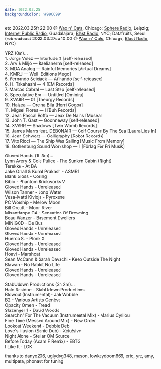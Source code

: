 ```yaml
---
date: 2022.03.25
backgroundColor: '#99CC99'
---
```


etc 2022.03.25fr 22:00 @ [Wax n' Cats](http://www.twitch.tv/waxncats), Chicago; [Sphere Radio](http://www.sphere-radio.net/), Leipzig; [Internet Public Radio](http://www.internetpublicradio.live/), Guadalajara; [Blast Radio](https://blastradio.com/kimochisound), NYC; Datafruits, Seoul  
(rebroadcast 2022.03.27su 10:00 @ [Wax-n' Cats](http://www.twitch.tv/waxncats), Chicago, [Blast Radio](https://blastradio.com/kimochisound), NYC)  

YRZ (0m)...  
1\. Jorge Velez — Interlude 3 \[self-released\]  
2\. Arv & Miljö — Raelianerna \[self-released\]  
3\. MDA Analog — Rainful Memories \[Virtual Dreams\]  
4\. KMRU — Well \[Editions Mego\]  
5\. Fernando Seixlack — Afinando \[self-released\]  
6\. H. Takahashi — 4 \[EM Records\]  
7\. Marcos Cabral — Last Step \[self-released\]  
8\. Speculative Ero — Untitled \[Ominira\]  
9\. XVARR — 01 \[Theurgy Records\]  
10\. Haizea — Oreina Bila \[Herri Gogoa\]  
11\. Miguel Flores — I \[Buh Records\]  
12\. Jean Pascal Boffo — Jeux De Nains \[Musea\]  
13\. John T. Gast — Goonneway \[self-released\]  
14\. XVARR — Shadows \[Twin Womb Records\]  
15\. James Marrs feat. DEBONAIR — Golf Course By The Sea \[Laura Lies In\]  
16\. Jean Schwarz — Calligraphy \[Robot Records\]  
17\. Vito Ricci — The Ship Was Sailing \[Music From Memory\]  
18\. Gothenburg Sound Workshop — II \[Förlag För Fri Musik\]  

Gloved Hands (1h 3m)...  
Lynn Avery & Cole Pulice - The Sunken Cabin (Night)  
Terekke - At BA  
Jake Orrall & Kunal Prakash - ASMR1  
Blank Gloss - Coiling  
Bibio - Phantom Brickworks V  
Gloved Hands - Unreleased  
Wilson Tanner - Long Water  
Vesa-Matti Kivioja - Pyroxene  
PC Worship - Mellow Moon  
Bill Orcutt - Moon River  
Misanthrope CA - Sensation Of Drowning  
Beau Wanzer - Basement Dwellers  
MINIGOD - De Bus  
Gloved Hands - Unreleased  
Gloved Hands - Unreleased  
Huerco S. - Plonk X  
Gloved Hands - Unreleased  
Gloved Hands - Unreleased  
Hoavi - Marshcat  
Sean McCann & Sarah Davachi - Keep Outside The Night  
Blawan - No Rabbit No Life  
Gloved Hands - Unreleased  
Gloved Hands - Unreleased  

StabUdown Productions (3h 2m)...  
Halo Residue - StabUdown Productions  
Blowout (Instrumental)- Jah Wobble  
B2 - Various Artists Genève  
Opacity Omen - Tread  
Slazenger 1 - David Woods  
Searchin' For The Vacuum (Instrumental Mix) - Marius Cyrilou  
Fine Time (Messed Around Mix) - New Order  
Lookout Weekend - Debbie Deb  
Love's Illusion (Sonic Dub) - Xclu!sive  
Night Alone - Stellar OM Source  
Before Today (Adam F Remix) - EBTG  
I Like It - LGK  

thanks to danyo206, uglydog348, mason, lowkeydoom666, eric, yrz, amy, multipara, phonaut for tuning